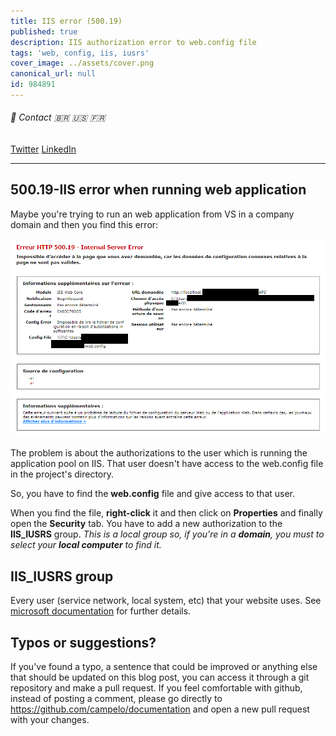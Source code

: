 ```yaml
---
title: IIS error (500.19)
published: true
description: IIS authorization error to web.config file
tags: 'web, config, iis, iusrs'
cover_image: ../assets/cover.png
canonical_url: null
id: 984891
---
```


###### :postbox: Contact :brazil: :us: :fr:

[Twitter](https://twitter.com/campelo87)
[LinkedIn](https://www.linkedin.com/in/flavio-campelo/?locale=en_US)

---

## 500.19-IIS error when running web application

Maybe you're trying to run an web application from VS in a company domain and then you find this error:

![Image 1](./assets/img1.png)

The problem is about the authorizations to the user which is running the application pool on IIS. That user doesn't have access to the web.config file in the project's directory.

So, you have to find the **web.config** file and give access to that user.

When you find the file, **right-click** it and then click on **Properties** and finally open the **Security** tab. You have to add a new authorization to the **IIS_IUSRS** group. *This is a local group so, if you're in a **domain**, you must to select your **local computer** to find it.*

## IIS_IUSRS group

Every user (service network, local system, etc) that your website uses. See [microsoft documentation](https://docs.microsoft.com/en-US/troubleshoot/developer/webapps/iis/www-authentication-authorization/understanding-identities#:~:text=IUSR%20%E2%80%93%20anonymous%20authentication%20Anonymous%20authentication%20allows%20users,This%20built-in%20account%20does%20not%20require%20a%20password.) for further details.

## Typos or suggestions?

If you've found a typo, a sentence that could be improved or anything else that should be updated on this blog post, you can access it through a git repository and make a pull request. If you feel comfortable with github, instead of posting a comment, please go directly to https://github.com/campelo/documentation and open a new pull request with your changes.
